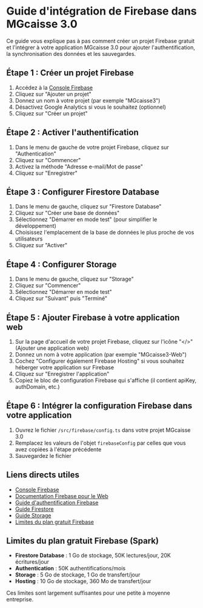 # Guide d'intégration de Firebase dans MGcaisse 3.0

Ce guide vous explique pas à pas comment créer un projet Firebase gratuit et l'intégrer à votre application MGcaisse 3.0 pour ajouter l'authentification, la synchronisation des données et les sauvegardes.

## Étape 1 : Créer un projet Firebase

1. Accédez à la [Console Firebase](https://console.firebase.google.com/)
2. Cliquez sur "Ajouter un projet"
3. Donnez un nom à votre projet (par exemple "MGcaisse3")
4. Désactivez Google Analytics si vous le souhaitez (optionnel)
5. Cliquez sur "Créer un projet"

## Étape 2 : Activer l'authentification

1. Dans le menu de gauche de votre projet Firebase, cliquez sur "Authentication"
2. Cliquez sur "Commencer"
3. Activez la méthode "Adresse e-mail/Mot de passe"
4. Cliquez sur "Enregistrer"

## Étape 3 : Configurer Firestore Database

1. Dans le menu de gauche, cliquez sur "Firestore Database"
2. Cliquez sur "Créer une base de données"
3. Sélectionnez "Démarrer en mode test" (pour simplifier le développement)
4. Choisissez l'emplacement de la base de données le plus proche de vos utilisateurs
5. Cliquez sur "Activer"

## Étape 4 : Configurer Storage

1. Dans le menu de gauche, cliquez sur "Storage"
2. Cliquez sur "Commencer"
3. Sélectionnez "Démarrer en mode test"
4. Cliquez sur "Suivant" puis "Terminé"

## Étape 5 : Ajouter Firebase à votre application web

1. Sur la page d'accueil de votre projet Firebase, cliquez sur l'icône "</>" (Ajouter une application web)
2. Donnez un nom à votre application (par exemple "MGcaisse3-Web")
3. Cochez "Configurer également Firebase Hosting" si vous souhaitez héberger votre application sur Firebase
4. Cliquez sur "Enregistrer l'application"
5. Copiez le bloc de configuration Firebase qui s'affiche (il contient apiKey, authDomain, etc.)

## Étape 6 : Intégrer la configuration Firebase dans votre application

1. Ouvrez le fichier `/src/firebase/config.ts` dans votre projet MGcaisse 3.0
2. Remplacez les valeurs de l'objet `firebaseConfig` par celles que vous avez copiées à l'étape précédente
3. Sauvegardez le fichier

## Liens directs utiles

- [Console Firebase](https://console.firebase.google.com/)
- [Documentation Firebase pour le Web](https://firebase.google.com/docs/web/setup)
- [Guide d'authentification Firebase](https://firebase.google.com/docs/auth/web/start)
- [Guide Firestore](https://firebase.google.com/docs/firestore/quickstart)
- [Guide Storage](https://firebase.google.com/docs/storage/web/start)
- [Limites du plan gratuit Firebase](https://firebase.google.com/pricing)

## Limites du plan gratuit Firebase (Spark)

- **Firestore Database** : 1 Go de stockage, 50K lectures/jour, 20K écritures/jour
- **Authentication** : 50K authentifications/mois
- **Storage** : 5 Go de stockage, 1 Go de transfert/jour
- **Hosting** : 10 Go de stockage, 360 Mo de transfert/jour

Ces limites sont largement suffisantes pour une petite à moyenne entreprise.

